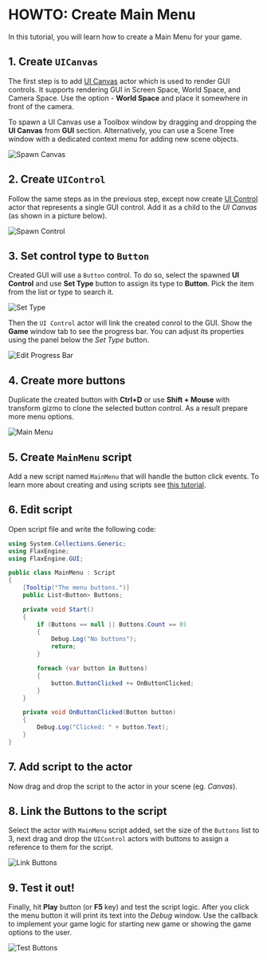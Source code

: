 # HOWTO: Create Main Menu

In this tutorial, you will learn how to create a Main Menu for your game.

## 1. Create `UICanvas`

The first step is to add [UI Canvas](../canvas/index.md) actor which is used to render GUI controls. It supports rendering GUI in Screen Space, World Space, and Camera Space. Use the option - **World Space** and place it somewhere in front of the camera.

To spawn a UI Canvas use a Toolbox window by dragging and dropping the **UI Canvas** from **GUI** section. Alternatively, you can use a Scene Tree window with a dedicated context menu for adding new scene objects.

![Spawn Canvas](media/spawn-canvas.png)

## 2. Create `UIControl`

Follow the same steps as in the previous step, except now create [UI Control](../control/index.md) actor that represents a single GUI control. Add it as a child to the *UI Canvas* (as shown in a picture below).

![Spawn Control](media/spawn-control.png)

## 3. Set control type to `Button`

Created GUI will use a `Button` control. To do so, select the spawned **UI Control** and use **Set Type** button to assign its type to **Button**. Pick the item from the list or type to search it.

![Set Type](media/set-button.png)

Then the `UI Control` actor will link the created conrol to the GUI. Show the **Game** window tab to see the progress bar. You can adjust its properties using the panel below the *Set Type* button.

![Edit Progress Bar](media/created-button.png)

## 4. Create more buttons

Duplicate the created button with **Ctrl+D** or use **Shift + Mouse** with transform gizmo to clone the selected button control. As a result prepare more menu options.

![Main Menu](media/main-menu-buttons.png)

## 5. Create `MainMenu` script

Add a new script named `MainMenu` that will handle the button click events. To learn more about creating and using scripts see [this tutorial](../scripting/new-script.md).

## 6. Edit script

Open script file and write the following code:

```cs
using System.Collections.Generic;
using FlaxEngine;
using FlaxEngine.GUI;

public class MainMenu : Script
{
	[Tooltip("The menu buttons.")]
	public List<Button> Buttons;

	private void Start()
	{
		if (Buttons == null || Buttons.Count == 0)
		{
			Debug.Log("No buttons");
			return;
		}

		foreach (var button in Buttons)
		{
			button.ButtonClicked += OnButtonClicked;
		}
	}

	private void OnButtonClicked(Button button)
	{
		Debug.Log("Clicked: " + button.Text);
	}
}
```

## 7. Add script to the actor

Now drag and drop the script to the actor in your scene (eg. *Canvas*).

## 8. Link the Buttons to the script

Select the actor with `MainMenu` script added, set the size of the `Buttons` list to 3, next drag and drop the `UIControl` actors with buttons to assign a reference to them for the script.

![Link Buttons](media/link-buttons.png)

## 9. Test it out!

Finally, hit **Play** button (or **F5** key) and test the script logic. After you click the menu button it will print its text into the *Debug* window. Use the callback to implement your game logic for starting new game or showing the game options to the user.

![Test Buttons](media/results-main-menu.png)

